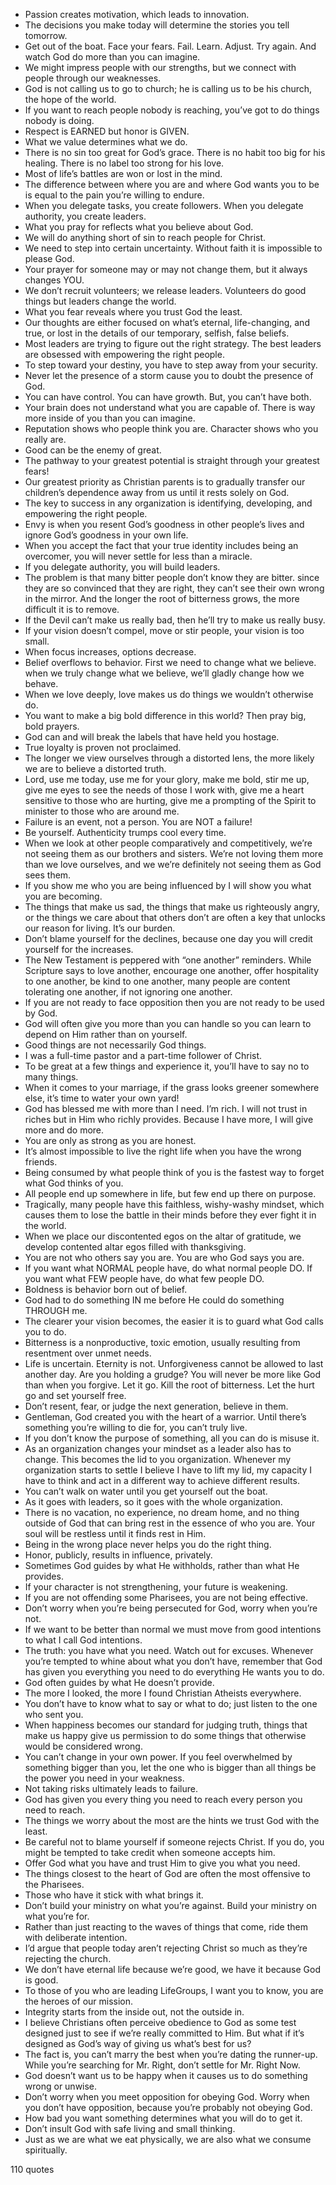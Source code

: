  - Passion creates motivation, which leads to innovation.
 - The decisions you make today will determine the stories you tell tomorrow.
 - Get out of the boat. Face your fears. Fail. Learn. Adjust. Try again. And watch God do more than you can imagine.
 - We might impress people with our strengths, but we connect with people through our weaknesses.
 - God is not calling us to go to church; he is calling us to be his church, the hope of the world.
 - If you want to reach people nobody is reaching, you’ve got to do things nobody is doing.
 - Respect is EARNED but honor is GIVEN.
 - What we value determines what we do.
 - There is no sin too great for God’s grace. There is no habit too big for his healing. There is no label too strong for his love.
 - Most of life’s battles are won or lost in the mind.
 - The difference between where you are and where God wants you to be is equal to the pain you’re willing to endure.
 - When you delegate tasks, you create followers. When you delegate authority, you create leaders.
 - What you pray for reflects what you believe about God.
 - We will do anything short of sin to reach people for Christ.
 - We need to step into certain uncertainty. Without faith it is impossible to please God.
 - Your prayer for someone may or may not change them, but it always changes YOU.
 - We don’t recruit volunteers; we release leaders. Volunteers do good things but leaders change the world.
 - What you fear reveals where you trust God the least.
 - Our thoughts are either focused on what’s eternal, life-changing, and true, or lost in the details of our temporary, selfish, false beliefs.
 - Most leaders are trying to figure out the right strategy. The best leaders are obsessed with empowering the right people.
 - To step toward your destiny, you have to step away from your security.
 - Never let the presence of a storm cause you to doubt the presence of God.
 - You can have control. You can have growth. But, you can’t have both.
 - Your brain does not understand what you are capable of. There is way more inside of you than you can imagine.
 - Reputation shows who people think you are. Character shows who you really are.
 - Good can be the enemy of great.
 - The pathway to your greatest potential is straight through your greatest fears!
 - Our greatest priority as Christian parents is to gradually transfer our children’s dependence away from us until it rests solely on God.
 - The key to success in any organization is identifying, developing, and empowering the right people.
 - Envy is when you resent God’s goodness in other people’s lives and ignore God’s goodness in your own life.
 - When you accept the fact that your true identity includes being an overcomer, you will never settle for less than a miracle.
 - If you delegate authority, you will build leaders.
 - The problem is that many bitter people don’t know they are bitter. since they are so convinced that they are right, they can’t see their own wrong in the mirror. And the longer the root of bitterness grows, the more difficult it is to remove.
 - If the Devil can’t make us really bad, then he’ll try to make us really busy.
 - If your vision doesn’t compel, move or stir people, your vision is too small.
 - When focus increases, options decrease.
 - Belief overflows to behavior. First we need to change what we believe. when we truly change what we believe, we’ll gladly change how we behave.
 - When we love deeply, love makes us do things we wouldn’t otherwise do.
 - You want to make a big bold difference in this world? Then pray big, bold prayers.
 - God can and will break the labels that have held you hostage.
 - True loyalty is proven not proclaimed.
 - The longer we view ourselves through a distorted lens, the more likely we are to believe a distorted truth.
 - Lord, use me today, use me for your glory, make me bold, stir me up, give me eyes to see the needs of those I work with, give me a heart sensitive to those who are hurting, give me a prompting of the Spirit to minister to those who are around me.
 - Failure is an event, not a person. You are NOT a failure!
 - Be yourself. Authenticity trumps cool every time.
 - When we look at other people comparatively and competitively, we’re not seeing them as our brothers and sisters. We’re not loving them more than we love ourselves, and we we’re definitely not seeing them as God sees them.
 - If you show me who you are being influenced by I will show you what you are becoming.
 - The things that make us sad, the things that make us righteously angry, or the things we care about that others don’t are often a key that unlocks our reason for living. It’s our burden.
 - Don’t blame yourself for the declines, because one day you will credit yourself for the increases.
 - The New Testament is peppered with “one another” reminders. While Scripture says to love another, encourage one another, offer hospitality to one another, be kind to one another, many people are content tolerating one another, if not ignoring one another.
 - If you are not ready to face opposition then you are not ready to be used by God.
 - God will often give you more than you can handle so you can learn to depend on Him rather than on yourself.
 - Good things are not necessarily God things.
 - I was a full-time pastor and a part-time follower of Christ.
 - To be great at a few things and experience it, you’ll have to say no to many things.
 - When it comes to your marriage, if the grass looks greener somewhere else, it’s time to water your own yard!
 - God has blessed me with more than I need. I’m rich. I will not trust in riches but in Him who richly provides. Because I have more, I will give more and do more.
 - You are only as strong as you are honest.
 - It’s almost impossible to live the right life when you have the wrong friends.
 - Being consumed by what people think of you is the fastest way to forget what God thinks of you.
 - All people end up somewhere in life, but few end up there on purpose.
 - Tragically, many people have this faithless, wishy-washy mindset, which causes them to lose the battle in their minds before they ever fight it in the world.
 - When we place our discontented egos on the altar of gratitude, we develop contented altar egos filled with thanksgiving.
 - You are not who others say you are. You are who God says you are.
 - If you want what NORMAL people have, do what normal people DO. If you want what FEW people have, do what few people DO.
 - Boldness is behavior born out of belief.
 - God had to do something IN me before He could do something THROUGH me.
 - The clearer your vision becomes, the easier it is to guard what God calls you to do.
 - Bitterness is a nonproductive, toxic emotion, usually resulting from resentment over unmet needs.
 - Life is uncertain. Eternity is not. Unforgiveness cannot be allowed to last another day. Are you holding a grudge? You will never be more like God than when you forgive. Let it go. Kill the root of bitterness. Let the hurt go and set yourself free.
 - Don’t resent, fear, or judge the next generation, believe in them.
 - Gentleman, God created you with the heart of a warrior. Until there’s something you’re willing to die for, you can’t truly live.
 - If you don’t know the purpose of something, all you can do is misuse it.
 - As an organization changes your mindset as a leader also has to change. This becomes the lid to you organization. Whenever my organization starts to settle I believe I have to lift my lid, my capacity I have to think and act in a different way to achieve different results.
 - You can’t walk on water until you get yourself out the boat.
 - As it goes with leaders, so it goes with the whole organization.
 - There is no vacation, no experience, no dream home, and no thing outside of God that can bring rest in the essence of who you are. Your soul will be restless until it finds rest in Him.
 - Being in the wrong place never helps you do the right thing.
 - Honor, publicly, results in influence, privately.
 - Sometimes God guides by what He withholds, rather than what He provides.
 - If your character is not strengthening, your future is weakening.
 - If you are not offending some Pharisees, you are not being effective.
 - Don’t worry when you’re being persecuted for God, worry when you’re not.
 - If we want to be better than normal we must move from good intentions to what I call God intentions.
 - The truth: you have what you need. Watch out for excuses. Whenever you’re tempted to whine about what you don’t have, remember that God has given you everything you need to do everything He wants you to do.
 - God often guides by what He doesn’t provide.
 - The more I looked, the more I found Christian Atheists everywhere.
 - You don’t have to know what to say or what to do; just listen to the one who sent you.
 - When happiness becomes our standard for judging truth, things that make us happy give us permission to do some things that otherwise would be considered wrong.
 - You can’t change in your own power. If you feel overwhelmed by something bigger than you, let the one who is bigger than all things be the power you need in your weakness.
 - Not taking risks ultimately leads to failure.
 - God has given you every thing you need to reach every person you need to reach.
 - The things we worry about the most are the hints we trust God with the least.
 - Be careful not to blame yourself if someone rejects Christ. If you do, you might be tempted to take credit when someone accepts him.
 - Offer God what you have and trust Him to give you what you need.
 - The things closest to the heart of God are often the most offensive to the Pharisees.
 - Those who have it stick with what brings it.
 - Don’t build your ministry on what you’re against. Build your ministry on what you’re for.
 - Rather than just reacting to the waves of things that come, ride them with deliberate intention.
 - I’d argue that people today aren’t rejecting Christ so much as they’re rejecting the church.
 - We don’t have eternal life because we’re good, we have it because God is good.
 - To those of you who are leading LifeGroups, I want you to know, you are the heroes of our mission.
 - Integrity starts from the inside out, not the outside in.
 - I believe Christians often perceive obedience to God as some test designed just to see if we’re really committed to Him. But what if it’s designed as God’s way of giving us what’s best for us?
 - The fact is, you can’t marry the best when you’re dating the runner-up. While you’re searching for Mr. Right, don’t settle for Mr. Right Now.
 - God doesn’t want us to be happy when it causes us to do something wrong or unwise.
 - Don’t worry when you meet opposition for obeying God. Worry when you don’t have opposition, because you’re probably not obeying God.
 - How bad you want something determines what you will do to get it.
 - Don’t insult God with safe living and small thinking.
 - Just as we are what we eat physically, we are also what we consume spiritually.

110 quotes